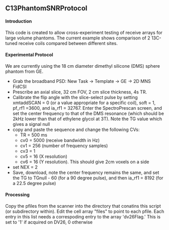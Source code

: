 ## C13PhantomSNRProtocol
#### Introduction
This code is created to allow cross-experiment testing of receive arrays for large volume phantoms. The current example shows comparison of 2 13C-tuned receive coils compared between different sites. 
#### Experimental Protocol
We are currently using the 18 cm diameter dimethyl silicone (DMS) sphere phantom from GE. 
* Grab the broadband PSD: New Task -> Template -> GE -> 2D MNS FidCSI
* Prescribe an axial slice, 32 cm FOV, 2 cm slice thickness, 4s TR. 
* Calibrate the flip angle with the slice-select pulse by setting xmtaddSCAN = 0 (or a value appropriate for a specific coil), soft = 1, pf_rf1 =3600, and ia_rf1 = 32767. Enter the SpectroPrescan screen, and set the center frequency to that of the DMS resonance (which should be 2kHz lower than that of ethylene glycol at 3T). Note the TG value which gives a signal null
* copy and paste the sequence and change the following CVs:
	- TR  = 500 ms 
	- cv0 = 5000 (receive bandwidth in Hz)
	- cv1 = 256 (number of frequency samples)
 	- cv3 = 1
 	- cv5 = 16 (X resolution)
 	- cv6 = 16 (Y resolution). This should give 2cm voxels on a side
* set NEX = 2
* Save, download, note the center frequency remains the same, and set the TG to TGnull - 60 (for a 90 degree pulse), and then ia_rf1 = 8192 (for a 22.5 degree pulse) 		  
 
 #### Processing
 Copy the pfiles from the scanner into the directory that conatins
 this script (or subdirectory within). Edit the cell array "files" to
 point to each pfile. Each entry in this list needs a correspoding
 entry to the array 'dv26Flag.' This is set to '1' if acquired on
 DV26, 0 otherwise 


